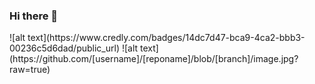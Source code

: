 ### Hi there 👋

<!--
**dotdlew/dotdlew** is a ✨ _special_ ✨ repository because its `README.md` (this file) appears on your GitHub profile.

Here are some ideas to get you started:

- 🔭 I’m currently working on ...
- 🌱 I’m currently learning ...
- 👯 I’m looking to collaborate on ...
- 🤔 I’m looking for help with ...
- 💬 Ask me about ...
- 📫 How to reach me: ...
- 😄 Pronouns: ...
- ⚡ Fun fact: ...
-->
<div data-iframe-width="150" data-iframe-height="270" data-share-badge-id="14dc7d47-bca9-4ca2-bbb3-00236c5d6dad" data-share-badge-host="https://www.credly.com"></div><script type="text/javascript" async src="//cdn.credly.com/assets/utilities/embed.js"></script>
![alt text](https://www.credly.com/badges/14dc7d47-bca9-4ca2-bbb3-00236c5d6dad/public_url)
![alt text](https://github.com/[username]/[reponame]/blob/[branch]/image.jpg?raw=true)
